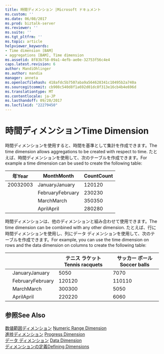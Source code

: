 ```yaml
---
title: 時間ディメンション |Microsoft ドキュメント
ms.custom: ''
ms.date: 06/08/2017
ms.prod: biztalk-server
ms.reviewer: ''
ms.suite: ''
ms.tgt_pltfrm: ''
ms.topic: article
helpviewer_keywords:
- Time dimension [BAM]
- aggregations [BAM], Time dimension
ms.assetid: 8f83b758-09a1-4efb-ae0e-32753f56c4e4
caps.latest.revision: 6
author: MandiOhlinger
ms.author: mandia
manager: anneta
ms.openlocfilehash: 418afdc5b7507aba9a564628341c10495b2a740a
ms.sourcegitcommit: cb908c540d8f1a692d01dc8f313e16cb4b4e696d
ms.translationtype: MT
ms.contentlocale: ja-JP
ms.lasthandoff: 09/20/2017
ms.locfileid: "22279450"
---
```

# <a name="time-dimension"></a><span data-ttu-id="fa578-102">時間ディメンション</span><span class="sxs-lookup"><span data-stu-id="fa578-102">Time Dimension</span></span>
<span data-ttu-id="fa578-103">時間ディメンションを使用すると、時間を基準として集計を作成できます。</span><span class="sxs-lookup"><span data-stu-id="fa578-103">The time dimension allows aggregations to be created with respect to time.</span></span> <span data-ttu-id="fa578-104">たとえば、時間ディメンションを使用して、次のテーブルを作成できます。</span><span class="sxs-lookup"><span data-stu-id="fa578-104">For example a time dimension can be used to create the following table:</span></span>  
  
|<span data-ttu-id="fa578-105">年</span><span class="sxs-lookup"><span data-stu-id="fa578-105">Year</span></span>|<span data-ttu-id="fa578-106">Month</span><span class="sxs-lookup"><span data-stu-id="fa578-106">Month</span></span>|<span data-ttu-id="fa578-107">Count</span><span class="sxs-lookup"><span data-stu-id="fa578-107">Count</span></span>|  
|----------|-----------|-----------|  
|<span data-ttu-id="fa578-108">2003</span><span class="sxs-lookup"><span data-stu-id="fa578-108">2003</span></span>|<span data-ttu-id="fa578-109">January</span><span class="sxs-lookup"><span data-stu-id="fa578-109">January</span></span>|<span data-ttu-id="fa578-110">120</span><span class="sxs-lookup"><span data-stu-id="fa578-110">120</span></span>|  
||<span data-ttu-id="fa578-111">February</span><span class="sxs-lookup"><span data-stu-id="fa578-111">February</span></span>|<span data-ttu-id="fa578-112">230</span><span class="sxs-lookup"><span data-stu-id="fa578-112">230</span></span>|  
||<span data-ttu-id="fa578-113">March</span><span class="sxs-lookup"><span data-stu-id="fa578-113">March</span></span>|<span data-ttu-id="fa578-114">350</span><span class="sxs-lookup"><span data-stu-id="fa578-114">350</span></span>|  
||<span data-ttu-id="fa578-115">April</span><span class="sxs-lookup"><span data-stu-id="fa578-115">April</span></span>|<span data-ttu-id="fa578-116">280</span><span class="sxs-lookup"><span data-stu-id="fa578-116">280</span></span>|  
  
 <span data-ttu-id="fa578-117">時間ディメンションは、他のディメンションと組み合わせて使用できます。</span><span class="sxs-lookup"><span data-stu-id="fa578-117">The time dimension can be combined with any other dimension.</span></span> <span data-ttu-id="fa578-118">たとえば、行に時間ディメンションを使用し、列にデータ ディメンションを使用して、次のテーブルを作成できます。</span><span class="sxs-lookup"><span data-stu-id="fa578-118">For example, you can use the time dimension on rows and the data dimension on columns to create the following table:</span></span>  
  
|||<span data-ttu-id="fa578-119">テニス ラケット</span><span class="sxs-lookup"><span data-stu-id="fa578-119">Tennis racquets</span></span>|<span data-ttu-id="fa578-120">サッカー ボール</span><span class="sxs-lookup"><span data-stu-id="fa578-120">Soccer balls</span></span>|  
|------|------|---------------------|------------------|  
||<span data-ttu-id="fa578-121">January</span><span class="sxs-lookup"><span data-stu-id="fa578-121">January</span></span>|<span data-ttu-id="fa578-122">50</span><span class="sxs-lookup"><span data-stu-id="fa578-122">50</span></span>|<span data-ttu-id="fa578-123">70</span><span class="sxs-lookup"><span data-stu-id="fa578-123">70</span></span>|  
||<span data-ttu-id="fa578-124">February</span><span class="sxs-lookup"><span data-stu-id="fa578-124">February</span></span>|<span data-ttu-id="fa578-125">120</span><span class="sxs-lookup"><span data-stu-id="fa578-125">120</span></span>|<span data-ttu-id="fa578-126">110</span><span class="sxs-lookup"><span data-stu-id="fa578-126">110</span></span>|  
||<span data-ttu-id="fa578-127">March</span><span class="sxs-lookup"><span data-stu-id="fa578-127">March</span></span>|<span data-ttu-id="fa578-128">300</span><span class="sxs-lookup"><span data-stu-id="fa578-128">300</span></span>|<span data-ttu-id="fa578-129">50</span><span class="sxs-lookup"><span data-stu-id="fa578-129">50</span></span>|  
||<span data-ttu-id="fa578-130">April</span><span class="sxs-lookup"><span data-stu-id="fa578-130">April</span></span>|<span data-ttu-id="fa578-131">220</span><span class="sxs-lookup"><span data-stu-id="fa578-131">220</span></span>|<span data-ttu-id="fa578-132">60</span><span class="sxs-lookup"><span data-stu-id="fa578-132">60</span></span>|  
  
## <a name="see-also"></a><span data-ttu-id="fa578-133">参照</span><span class="sxs-lookup"><span data-stu-id="fa578-133">See Also</span></span>  
 <span data-ttu-id="fa578-134">[数値範囲ディメンション](../core/numeric-range-dimension.md) </span><span class="sxs-lookup"><span data-stu-id="fa578-134">[Numeric Range Dimension](../core/numeric-range-dimension.md) </span></span>  
 <span data-ttu-id="fa578-135">[進捗ディメンション](../core/progress-dimension.md) </span><span class="sxs-lookup"><span data-stu-id="fa578-135">[Progress Dimension](../core/progress-dimension.md) </span></span>  
 <span data-ttu-id="fa578-136">[データ ディメンション](../core/data-dimension.md) </span><span class="sxs-lookup"><span data-stu-id="fa578-136">[Data Dimension](../core/data-dimension.md) </span></span>  
 [<span data-ttu-id="fa578-137">ディメンションの定義</span><span class="sxs-lookup"><span data-stu-id="fa578-137">Defining Dimensions</span></span>](../core/defining-dimensions.md)